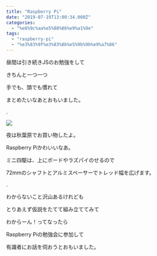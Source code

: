 ```yaml
---
title: "Raspberry Pi"
date: "2019-07-19T13:00:34.000Z"
categories: 
  - "%e6%9c%aa%e5%88%86%e9%a1%9e"
tags: 
  - "raspberry-pi"
  - "%e3%83%9f%e3%83%8b%e5%9b%9b%e9%a7%86"
---
```


昼間は引き続きJSのお勉強をして

きちんと一つ一つ

手でも、頭でも慣れて

まとめたいなあとおもいました。

.

![](/images/2019-07-19-20-39-491154073245360198516.jpg)

夜は秋葉原でお買い物したよ。

Raspberry Piかわいいなあ。

ミニ四駆は、上にボードやラズパイのせるので

72mmのシャフトとアルミスペーサーでトレッド幅を広げます。

.

わからないこと沢山あるけれども

とりあえず仮説をたてて組み立ててみて

わからーん！ってなったら

Raspberry Piの勉強会に参加して

有識者にお話を伺おうとおもいました。
